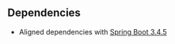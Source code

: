 ## Dependencies

* Aligned dependencies with [Spring Boot 3.4.5](https://github.com/spring-projects/spring-boot/releases/tag/v3.4.5)
